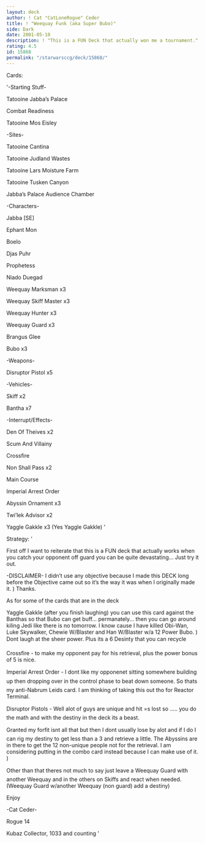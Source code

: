 ```yaml
---
layout: deck
author: ! Cat "CatLoneRogue" Ceder
title: ! "Weequay Funk (aka Super Bubo)"
side: Dark
date: 2001-05-10
description: ! "This is a FUN Deck that actually won me a tournament."
rating: 4.5
id: 15868
permalink: "/starwarsccg/deck/15868/"
---
```

Cards: 

'-Starting Stuff-

Tatooine Jabba’s Palace

Combat Readiness

Tatooine Mos Eisley


-Sites-

Tatooine Cantina

Tatooine Judland Wastes

Tatooine Lars Moisture Farm

Tatooine Tusken Canyon

Jabba’s Palace Audience Chamber


-Characters-

Jabba [SE]

Ephant Mon

Boelo

Djas Puhr

Prophetess

Niado Duegad

Weequay Marksman x3

Weequay Skiff Master x3

Weequay Hunter x3

Weequay Guard x3

Brangus Glee

Bubo x3


-Weapons-

Disruptor Pistol x5


-Vehicles-

Skiff x2

Bantha x7


-Interrupt/Effects-

Den Of Theives x2

Scum And Villainy

Crossfire

Non Shall Pass x2

Main Course

Imperial Arrest Order

Abyssin Ornament x3

Twi’lek Advisor x2

Yaggle Gakkle x3 (Yes Yaggle Gakkle) '

Strategy: '

First off I want to reiterate that this is a FUN deck that actually works when you catch your opponent off guard you can be quite devastating... Just try it out.


-DISCLAIMER- I didn’t use any objective because I made this DECK long before the Objective came out so it’s the way it was when I originally made it. ) Thanks.



As for some of the cards that are in the deck


Yaggle Gakkle (after you finish laughing) you can use this card against the Banthas so that Bubo can get buff... permanately... then you can go around kiling Jedi like there is no tomorrow. I know cause I have killed Obi-Wan, Luke Skywalker, Chewie W/Blaster and Han W/Blaster w/a 12 Power Bubo. ) Dont laugh at the sheer power. Plus its a 6 Desinty that you can recycle

Crossfire - to make my opponent pay for his retrieval, plus the power bonus of 5 is nice.

Imperial Arrest Order - I dont like my opponenet sitting somewhere building up then dropping over in the control phase to beat down someone. So thats my anti-Nabrum Leids card. I am thinking of taking this out tho for Reactor Terminal.

Disruptor Pistols - Well alot of guys are unique and hit =s lost so ..... you do the math and with the destiny in the deck its a beast.


Granted my forfit isnt all that but then I dont usually lose by alot and if I do I can rig my destiny to get less than a 3 and retrieve a little. The Abyssins are in there to get the 12 non-unique people not for the retrieval. I am considering putting in the combo card instead because I can make use of it. )


Other than that theres not much to say just leave a Weequay Guard with another Weequay and in the others on Skiffs and react when needed. (Weequay Guard w/another Weequay (non guard) add a destiny)


Enjoy

-Cat Ceder-

Rogue 14

Kubaz Collector, 1033 and counting  '
